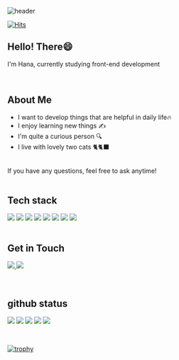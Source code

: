 <!-- ![header](https://capsule-render.vercel.app/api?type=rect) -->

![header](https://capsule-render.vercel.app/api?section=footer&type=rounded&color=timeGradient&height=120&fontSize=40&text=Jeong%20Hana%20|%20Front-end&fontAlign=50&animation=twinkling)

[![Hits](https://hits.seeyoufarm.com/api/count/incr/badge.svg?url=https%3A%2F%2Fgithub.com%2FHah-nna%2FHah-nna&count_bg=%23D3CCCC&title_bg=%23D3CCCC&icon=&icon_color=%23E7E7E7&title=hits&edge_flat=false)](https://hits.seeyoufarm.com)

<div align="left">
  <h2>Hello! There😄</h2>
  <p>I'm Hana, currently studying front-end development</p>  
  
  <br>

  <h2>About Me</h2>
  
  - I want to develop things that are helpful in daily life🔥
  - I enjoy learning new things ✍️
  - I'm quite a curious person 🔍
  - I live with lovely two cats 🐈🐈‍⬛
  <!-- - Lately, I'm interested in dart&flutter, TensorFlow.js (as of May 28th, 2023) -->
  <br>
  If you have any questions, feel free to ask anytime!

  <br>
  <br>
  
  <h2>Tech stack</h2>
  <img src="https://img.shields.io/badge/React-61DAFB?style=for-the-badge&logo=React&logoColor=fff"/>
  <img src="https://img.shields.io/badge/typescript-3178C6?style=for-the-badge&logo=typescript&logoColor=fff"/>
  <img src="https://img.shields.io/badge/next.js-000000?style=for-the-badge&logo=next.js&logoColor=fff"/>
  <img src="https://img.shields.io/badge/javascript-F7DF1E?style=for-the-badge&logo=javascript&logoColor=fff"/>
  <img src="https://img.shields.io/badge/styledcomponents-DB7093?style=for-the-badge&logo=styledcomponents&logoColor=fff"/>
  <img src="https://img.shields.io/badge/figma-F24E1E?style=for-the-badge&logo=figma&logoColor=fff"/>
  <img src="https://img.shields.io/badge/tailwindcss-06B6D4?style=for-the-badge&logo=tailwindcss&logoColor=fff"/>
  <img src="https://img.shields.io/badge/reactquery-FF4154?style=for-the-badge&logo=reactquery&logoColor=fff"/>
  <br>
    <br>

  <h2>Get in Touch</h2>
  
  <a href="mailto:hj08hn@gmail.com">
  <img src="https://img.shields.io/badge/gmail-EA4335?style=for-the-badge&logo=gmail&logoColor=fff" />
  </a>
  <a href="https://velog.io/@j_hana01" target="_blank">
  <img src="https://img.shields.io/badge/velog-20C997?style=for-the-badge&logo=velog&logoColor=fff" />
  </a>

</div>

  <br>
  <br>

<div align="left">
  <h2>github status</h2>
  
  ![](http://github-profile-summary-cards.vercel.app/api/cards/profile-details?username=Hah-nna&theme=vue) 
  ![](http://github-profile-summary-cards.vercel.app/api/cards/repos-per-language?username=Hah-nna&theme=vue)
  ![](http://github-profile-summary-cards.vercel.app/api/cards/most-commit-language?username=Hah-nna&theme=vue)
  ![](http://github-profile-summary-cards.vercel.app/api/cards/stats?username=Hah-nna&theme=vue)
  ![](http://github-profile-summary-cards.vercel.app/api/cards/productive-time?username=Hah-nna&theme=vue&utcOffset=9)    
 
  <br>
  
  [![trophy](https://github-profile-trophy.vercel.app/?username=Hah-nna&theme=flat&column=7&margin-w=9)](https://github.com/dkssud8150/)   
</div>

